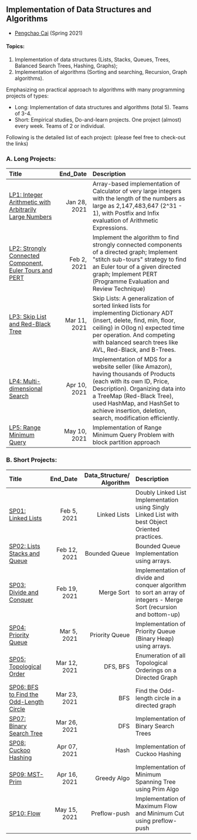 ## Implementation of Data Structures and Algorithms

- [Pengchao Cai](https://github.com/Pengchao-Cai) 
  (Spring 2021)
  

#### Topics: 
1. Implementation of data structures (Lists, Stacks, Queues, Trees, Balanced Search Trees, Hashing, Graphs); 
2. Implementation of algorithms (Sorting and searching, Recursion, Graph algorithms).

Emphasizing on practical approach to algorithms with many programming projects of types: 
- Long: Implementation of data structures and algorithms (total 5). Teams of 3-4.
- Short: Empirical studies, Do-and-learn projects. One project (almost) every week. Teams of 2 or individual.

Following is the detailed list of each project: 
(please feel free to check-out the links)

### A. Long Projects: 

|     Title      |     End_Date     |  Description  | 
|:---------------|-----------------:|:--------------| 
| [LP1: Integer Arithmetic with Arbitrarily Large Numbers](https://github.com/Pengchao-Cai/LP01-Integer-arithmetic-with-arbitrarily-large-numbers)  | Jan 28, 2021 | Array-based implementation of Calculator of very large integers with the length of the numbers as large as 2,147,483,647 (2^31 - 1), with Postfix and Infix evaluation of Arithmetic Expressions. | 
| [LP2: Strongly Connected Component, Euler Tours and PERT](https://github.com/Pengchao-Cai/LP02-SCC-EulerTours-PERT)  | Feb 2, 2021 | Implement the algorithm to find strongly connected components of a directed graph; Implement "stitch sub-tours" strategy to find an Euler tour of a given directed graph; Implement PERT (Programme Evaluation and Review Technique) | 
| [LP3: Skip List and Red-Black Tree](https://github.com/Pengchao-Cai/LP03-Skip-Lists-and-RBT)  | Mar 11, 2021 | Skip Lists: A generalization of sorted linked lists for implementing Dictionary ADT (insert, delete, find, min, floor, ceiling) in O(log n) expected time per operation. And competing with balanced search trees like AVL, Red-Black, and B-Trees. | 
| [LP4: Multi-dimensional Search](https://github.com/Pengchao-Cai/LP04-multi-dimensional-search)  | Apr 10, 2021 | Implementation of MDS for a website seller (like Amazon), having thousands of Products (each with its own ID, Price, Description). Organizing data into a TreeMap (Red-Black Tree), used HashMap, and HashSet to achieve insertion, deletion, search, modification efficiently. | 
| [LP5: Range Minimum Query ](https://github.com/Pengchao-Cai/LP05-Range-Minimum-Query)  | May 10, 2021 | Implementation of Range Minimum Query Problem with block partition approach| 
 
 
 ### B. Short Projects: 
 
|     Title      |  End_Date  |  Data_Structure/ Algorithm  |  Description  | 
|:---------------|-----------:|----------------------------:|:--------------| 
| [SP01: Linked Lists](https://github.com/Pengchao-Cai/SP01-Linked-Lists) | Feb 5, 2021 | Linked Lists | Doubly Linked List Implementation using Singly Linked List with best Object Oriented practices. | 
| [SP02: Lists Stacks and Queue](https://github.com/Pengchao-Cai/SP02-BoundedQueue) | Feb 12, 2021 | Bounded Queue | Bounded Queue Implementation using arrays. | 
| [SP03: Divide and Conquer](https://github.com/Pengchao-Cai/SP03-Merge-Sort) | Feb 19, 2021 | Merge Sort | Implementation of divide and conquer algorithm to sort an array of integers - Merge Sort (recursion and bottom-up)| 
| [SP04: Priority Queue](https://github.com/Pengchao-Cai/SP04-Binary-Heap) | Mar 5, 2021 |Priority Queue | Implementation of Priority Queue (Binary Heap) using arrays. | 
| [SP05: Topological Order](https://github.com/Pengchao-Cai/SP05-toposort-dfs) | Mar 12, 2021 | DFS, BFS| Enumeration of all Topological Orderings on a Directed Graph | 
| [SP06: BFS to Find the Odd-Length Circle](https://github.com/Pengchao-Cai/SP06-BFS-output-odd-length-circle) | Mar 23, 2021 | BFS | Find the Odd-length circle in a directed graph|
| [SP07: Binary Search Tree](https://github.com/Pengchao-Cai/SP07-Binary-Search-Tree) | Mar 26, 2021 | DFS |Implementation of Binary Search Trees|
| [SP08: Cuckoo Hashing](https://github.com/Pengchao-Cai/SP08-cuckoo-hashing) | Apr 07, 2021 | Hash| Implementation of Cuckoo Hashing | 
| [SP09: MST-Prim](https://github.com/Pengchao-Cai/SP09-minimum-spanning-tree) | Apr 16, 2021 | Greedy Algo | Implementation of Minimum Spanning Tree using Prim Algo|  
| [SP10: Flow](https://github.com/Pengchao-Cai/SP10-Flow) | May 15, 2021 | Preflow-push | Implementation of Maximum Flow and Minimum Cut using preflow-push |
